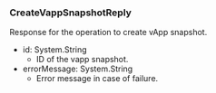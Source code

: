 ### CreateVappSnapshotReply
Response for the operation to create vApp snapshot.

- id: System.String
  - ID of the vapp snapshot.
- errorMessage: System.String
  - Error message in case of failure.
